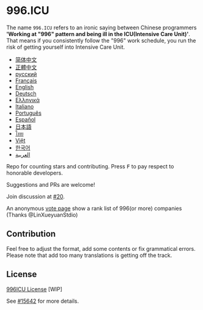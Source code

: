 996.ICU
=======
The name `996.ICU` refers to an ironic saying between Chinese programmers **'Working at "996" pattern and being ill in the ICU(Intensive Care Unit)'**. That means if you consistently follow the "996" work schedule, you run the risk of getting yourself into Intensive Care Unit.

* [简体中文](zh_CN.md)
* [正體中文](zh_TW.md)
* [русский](ru_RU.md)
* [Français](fr_FR.md)
* [English](en_US.md)
* [Deutsch](de_DE.md)
* [Ελληνικά](gl-IT.md)
* [Italiano](it_IT.md)
* [Português](pt_PT.md)
* [Español](es_MX.md)
* [日本語](ja_JP.md)
* [ไทย](th_TH.md)
* [Việt](vi_VN.md)
* [한국어](kr_KP.md)
* [العربية](a_la_bo.md)

Repo for counting stars and contributing. Press <kbd>F</kbd> to pay respect to honorable developers.

Suggestions and PRs are welcome!

Join discussion at [#20](https://github.com/996icu/996.ICU/issues/20).

An anonymous [vote page](exposure.md) show a rank list of 996(or more) companies (Thanks @LinXueyuanStdio)

Contribution
--- 
Feel free to adjust the format, add some contents or fix grammatical errors. Please note that add too many translations is getting off the track.


License
---
[996ICU License](https://github.com/996icu/996.ICU/blob/master/LICENSE.996icu.zh-hans)
[WIP]

See [#15642](https://github.com/996icu/996.ICU/pull/15642) for more details.
